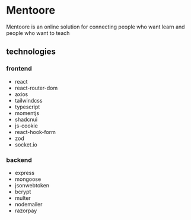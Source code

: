 # Mentoore

Mentoore is an online solution for connecting people who want learn and people who want to teach

## technologies

### frontend

- react
- react-router-dom
- axios
- tailwindcss
- typescript
- momentjs
- shadcnui
- js-cookie
- react-hook-form
- zod
- socket.io

### backend

- express
- mongoose
- jsonwebtoken
- bcrypt
- multer
- nodemailer
- razorpay

